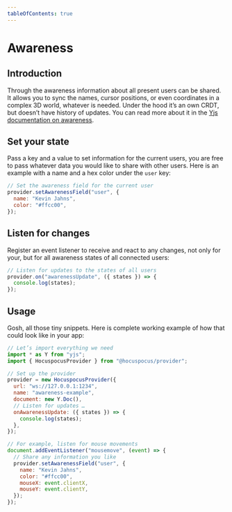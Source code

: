 ```yaml
---
tableOfContents: true
---
```


# Awareness

## Introduction

Through the awareness information about all present users can be shared. It allows you to sync the names, cursor positions, or even coordinates in a complex 3D world, whatever is needed. Under the hood it’s an own CRDT, but doesn’t have history of updates. You can read more about it in the [Yjs documentation on awareness](https://docs.yjs.dev/getting-started/adding-awareness).

## Set your state

Pass a key and a value to set information for the current users, you are free to pass whatever data you would like to share with other users. Here is an example with a name and a hex color under the `user` key:

```js
// Set the awareness field for the current user
provider.setAwarenessField("user", {
  name: "Kevin Jahns",
  color: "#ffcc00",
});
```

## Listen for changes

Register an event listener to receive and react to any changes, not only for your, but for all awareness states of all connected users:

```js
// Listen for updates to the states of all users
provider.on("awarenessUpdate", ({ states }) => {
  console.log(states);
});
```

## Usage

Gosh, all those tiny snippets. Here is complete working example of how that could look like in your app:

```js
// Let’s import everything we need
import * as Y from "yjs";
import { HocuspocusProvider } from "@hocuspocus/provider";

// Set up the provider
provider = new HocuspocusProvider({
  url: "ws://127.0.0.1:1234",
  name: "awareness-example",
  document: new Y.Doc(),
  // Listen for updates …
  onAwarenessUpdate: ({ states }) => {
    console.log(states);
  },
});

// For example, listen for mouse movements
document.addEventListener("mousemove", (event) => {
  // Share any information you like
  provider.setAwarenessField("user", {
    name: "Kevin Jahns",
    color: "#ffcc00",
    mouseX: event.clientX,
    mouseY: event.clientY,
  });
});
```
